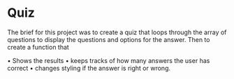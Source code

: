 # Quiz



The brief for this project was to create a quiz that loops through the array of questions to display the questions and options for the answer. 
Then to create a function that 

•	Shows the results
•	keeps tracks of how many answers the user has correct
•	changes styling if the answer is right or wrong. 
